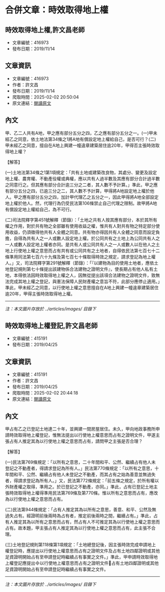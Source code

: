 # 合併文章：時效取得地上權

## 時效取得地上權,許文昌老師
- 文章編號：416973
- 發布日期：2019/11/14


## 文章資訊
- 文章編號：416973
- 作者：許文昌
- 發布日期：2019/11/14
- 爬取時間：2025-02-02 20:50:04
- 原文連結：[閱讀原文](https://real-estate.get.com.tw/Columns/detail.aspx?no=416973)

## 內文
甲、乙二人共有A地，甲之應有部分五分之四，乙之應有部分五分之一。(一)甲未經乙之同意，依土地法第34條之1將A地有償設定地上權給自己，是否可行？(二)甲未經乙之同意，擅自在A地上興建一幢違章建築居住逾20年，甲得否主張時效取得地上權？

【解答】

(一)土地法第34條之1第1項規定：「共有土地或建築改良物，其處分、變更及設定地上權、農育權、不動產役權或典權，應以共有人過半數及其應有部分合計過半數之同意行之。但其應有部分合計逾三分之二者，其人數不予計算。」準此，甲之應有部分五分之四，已逾三分之二，其人數不予計算，甲得將A地設定地上權於他人。甲之應有部分五分之四，加計甲代理乙之五分之一，因此甲得將A地全部設定地上權於他人。然，代理行為仍受民法第106條禁止自己代理之限制。故甲將A地有償設定地上權給自己，為不可行。

(二)司法院釋字第451號解釋（節錄）：「土地之共有人按其應有部分，本於其所有權之作用，對於共有物之全部雖有使用收益之權，惟共有人對共有物之特定部分使用收益，仍須徵得他共有人全體之同意。共有物亦得因共有人全體之同意而設定負擔，自得為共有人之一人或數人設定地上權。於公同共有之土地上為公同共有人之一人或數人設定地上權者亦同。是共有人或公同共有人之一人或數人以在他人之土地上行使地上權之意思而占有共有或公同共有之土地者，自得依民法第七百七十二條準用同法第七百六十九條及第七百七十條取得時效之規定，請求登記為地上權人。」又，司法院釋字第291號解釋（節錄）：「『以建物為目的使用土地者，應依土地登記規則第七十條提出該建物係合法建物之證明文件』，使長期占有他人私有土地，本得依法因時效取得地上權之人，因無從提出該項合法建物之證明文件，致無法完成其地上權之登記，與憲法保障人民財產權之意旨不符，此部分應停止適用。」準此，甲未經乙之同意，以行使地上權之意思擅自在A地上興建一幢違章建築居住逾20年，甲得主張時效取得地上權。

---
*注：本文圖片存放於 ../articles/images/ 目錄下*


## 時效取得地上權登記,許文昌老師
- 文章編號：415191
- 發布日期：2019/04/25


## 文章資訊
- 文章編號：415191
- 作者：許文昌
- 發布日期：2019/04/25
- 爬取時間：2025-02-02 20:44:18
- 原文連結：[閱讀原文](https://real-estate.get.com.tw/Columns/detail.aspx?no=415191)

## 內文
甲占有乙之已登記土地達二十年，並興建一間房屋居住。未久，甲向地政事務所申請時效取得地上權登記，惟無法提出以行使地上權意思而占有之證明文件，甲遂主張占有人推定其為以行使地上權之意思而占有，請問甲之主張是否合理？

【解答】

(一)民法第769條規定：「以所有之意思，二十年間和平、公然、繼續占有他人未登記之不動產者，得請求登記為所有人。」民法第770條規定：「以所有之意思，十年間和平、公然、繼續占有他人未登記之不動產，而其占有之始為善意並無過失者，得請求登記為所有人。」又，民法第772條規定：「前五條之規定，於所有權以外財產權之取得，準用之。於已登記之不動產，亦同。」準此，占有已登記土地主張時效取得地上權得準用民法第769條及第770條。惟以所有之意思而占有，應改為以行使地上權之意思而占有。

(二)民法第944條規定：「占有人推定其為以所有之意思，善意、和平、公然及無過失占有。經證明前後兩時為占有者，推定前後兩時之間，繼續占有。」準此，占有人推定其為以所有之意思而占有，然占有人不可推定其為以行使地上權之意思而占有。故本題，甲主張占有人推定其為以行使地上權之意思而占有，此主張不合理。

(三)土地登記規則第118條第1項規定：「土地總登記後，因主張時效完成申請地上權登記時，應提出以行使地上權意思而占有之證明文件及占有土地四鄰證明或其他足資證明開始占有至申請登記時繼續占有事實之文件。」準此，甲申請時效取得地上權登記應提出以行使地上權意思而占有之證明文件占有土地四鄰證明或其他足資證明開始占有至申請登記時繼續占有事實之文件。

---
*注：本文圖片存放於 ../articles/images/ 目錄下*

